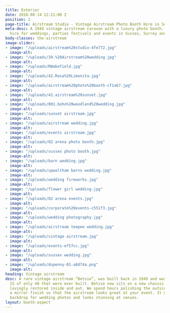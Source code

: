 ```yaml
---
title: Exterior
date: 2018-08-14 12:21:00 Z
position: 2
page-title: Airstream Studio - Vintage Airstream Photo Booth Hire in Sussex
meta-desc: A 1949 vintage airstream caravan with a luxury photo booth. Available to
  hire for weddings, parties festivals and events in Susses, Surrey and Kent.
body-classes: the-airstream
image-slider:
- image: "/uploads/airstream%20studio-4fe772.jpg"
  image-alt: 
- image: "/uploads/39.%20Airstream%20wedding.jpg"
  image-alt: 
- image: "/uploads/RWakefield.jpg"
  image-alt: 
- image: "/uploads/42.Rosa%20Limonita.jpg"
  image-alt: 
- image: "/uploads/airstream%20photo%20booth-cf1a67.jpg"
  image-alt: 
- image: "/uploads/42.airstream%20sunset.jpg"
  image-alt: 
- image: "/uploads/001.boho%20woodland%20wedding.jpg"
  image-alt: 
- image: "/uploads/sunset airstream.jpg"
  image-alt: 
- image: "/uploads/airstream wedding.jpg"
  image-alt: 
- image: "/uploads/events airstream.jpg"
  image-alt: 
- image: "/uploads/O2 arena photo booth.jpg"
  image-alt: 
- image: "/uploads/sussex photo booth.jpg"
  image-alt: 
- image: "/uploads/barn wedding.jpg"
  image-alt: 
- image: "/uploads/upwaltham barns wedding.jpg"
  image-alt: 
- image: "/uploads/wedding fireworks.jpg"
  image-alt: 
- image: "/uploads/flower girl wedding.jpg"
  image-alt: 
- image: "/uploads/O2 arena events.jpg"
  image-alt: 
- image: "/uploads/corporate%20events-c551f3.jpg"
  image-alt: 
- image: "/uploads/wedding photography.jpg"
  image-alt: 
- image: "/uploads/airstream teepee wedding.jpg"
  image-alt: 
- image: "/uploads/vintage airstream.jpg"
  image-alt: 
- image: "/uploads/events-ef57cc.jpg"
  image-alt: 
- image: "/uploads/sussex wedding.jpg"
  image-alt: 
- image: "/uploads/dupenny-01-a8d74a.png"
  image-alt: 
heading: Vintage airstream
desc: A rare vintage airstream “Betsie”, was built back in 1949 and was model number
  15 of only 40 that were ever built. Betsie now sits on a new chassis and has been
  lovingly restored inside and out. We spend hours polishing the outside panels to
  a mirror finish so that the airstream looks great at your event. It makes a great
  backdrop for wedding photos and looks stunning at venues.
layout: booth-aspect
---
```


